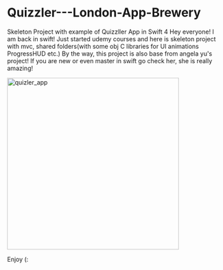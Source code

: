 # Quizzler---London-App-Brewery
Skeleton Project with example of Quizzller App in Swift 4
Hey everyone!
I am back in swift! Just started udemy courses and here is skeleton project with mvc, shared folders(with some obj C libraries for UI animations ProgressHUD etc.) 
By the way, this project is also base from angela yu's project! If you are new or even master in swift go check her, she is really amazing!

<img width="400" alt="quizler_app" src="https://user-images.githubusercontent.com/7174879/45753558-e4996180-bc21-11e8-98b4-7285b60cc462.png">


Enjoy (:
